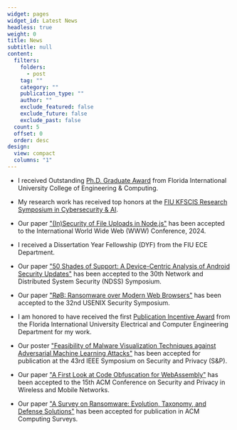 ```yaml
---
widget: pages
widget_id: Latest News
headless: true
weight: 0
title: News
subtitle: null
content:
  filters:
    folders:
      - post
    tag: ""
    category: ""
    publication_type: ""
    author: ""
    exclude_featured: false
    exclude_future: false
    exclude_past: false
  count: 5
  offset: 0
  order: desc
design:
  view: compact
  columns: "1"
---
```

* I received Outstanding [Ph.D. Graduate Award](https://commencement.fiu.edu/outstanding-graduates/) from Florida International University College of Engineering & Computing.

* My research work has received top honors at the [FIU KFSCIS Research Symposium in Cybersecurity & AI](https://www.cis.fiu.edu/research-symposium-highlights-innovations-in-cybersecurity-and-ai/).

* Our paper ["(In)Security of File Uploads in Node.js"](https://dl.acm.org/doi/10.1145/3589334.3645342) has been accepted to the International World Wide Web (WWW) Conference, 2024.

* I received a Dissertation Year Fellowship (DYF) from the FIU ECE Department.

* Our paper ["50 Shades of Support: A Device-Centric Analysis of Android Security Updates"](https://www.ndss-symposium.org/ndss-paper/50-shades-of-support-a-device-centric-analysis-of-android-security-updates/) has been accepted to the 30th Network and Distributed System Security (NDSS) Symposium.

* Our paper ["RøB: Ransomware over Modern Web Browsers"](https://www.usenix.org/conference/usenixsecurity23/presentation/oz) has been accepted to the 32nd USENIX Security Symposium.

* I am honored to have received the first [Publication Incentive Award](https://ece.fiu.edu/people/Ph.D.%20Students/index.html) from the Florida International University Electrical and Computer Engineering Department for my work.

* Our poster ["Feasibility of Malware Visualization Techniques against Adversarial Machine Learning Attacks"](https://www.ieee-security.org/TC/SP2022/downloads/SP22-posters/sp22-posters-30.pdf) has been accepted for publication at the 43rd IEEE Symposium on Security and Privacy (S&P).

* Our paper ["A First Look at Code Obfuscation for WebAssembly"](https://dl.acm.org/doi/10.1145/3507657.3528560) has been accepted to the 15th ACM Conference on Security and Privacy in Wireless and Mobile Networks.

* Our paper ["A Survey on Ransomware: Evolution, Taxonomy, and Defense Solutions"](https://dl.acm.org/doi/pdf/10.1145/3514229) has been accepted for publication in ACM Computing Surveys.